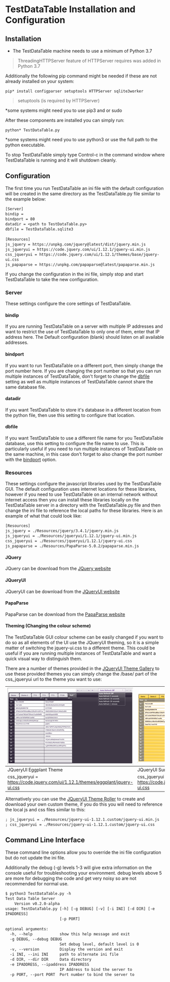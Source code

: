 # TestDataTable Installation and Configuration

## Installation

- The TestDataTable machine needs to use a minimum of Python 3.7
> ThreadingHTTPServer feature of HTTPServer requires was added in Python 3.7

Additionally the following pip command might be needed if these are not already installed on your system:
```
pip* install configparser setuptools HTTPServer sqlite3worker
```
> setuptools (is required by HTTPServer)

\*some systems might need you to use pip3 and or sudo

After these components are installed you can simply run:
```
python* TestDataTable.py
```
\*some systems might need you to use python3 or use the full path to the python executable.

To stop TestDataTable simply type Control-c in the command window where TestDataTable is running and it will shutdown cleanly.

## Configuration

The first time you run TestDataTable an ini file with the default configuration will be created in the same directory as the TestDataTable.py file similar to the example below:

```
[Server]
bindip =
bindport = 80
datadir = <path to TestDataTable.py>
dbfile = TestDataTable.sqlite3

[Resources]
js_jquery = https://unpkg.com/jquery@latest/dist/jquery.min.js
js_jqueryui = https://code.jquery.com/ui/1.12.1/jquery-ui.min.js
css_jqueryui = https://code.jquery.com/ui/1.12.1/themes/base/jquery-ui.css
js_papaparse = https://unpkg.com/papaparse@latest/papaparse.min.js

```

If you change the configuration in the ini file, simply stop and start TestDataTable to take the new configuration.

### Server

These settings configure the core settings of TestDataTable.

#### bindip

If you are running TestDataTable on a server with multiple IP addresses and want to restrict the use of TestDataTable to only one of them, enter that IP address here. The Default configuration (blank) should listen on all available addresses.

#### bindport

If you want to run TestDataTable on a different port, then simply change the port number here. If you are changing the port number so that you can run multiple instances of TestDataTable, don't forget to change the [dbfile](#dbfile) setting as well as multiple instances of TestDataTable cannot share the same database file.

#### datadir

If you want TestDataTable to store it's database in a different location from the python file, then use this setting to configure that location.

#### dbfile

If you want TestDataTable to use a different file name for you TestDataTable database, use this setting to configure the file name to use. This is particularly useful if you need to run multiple instances of TestDataTable on the same machine, in this case don't forget to also change the port number with the [bindport](#bindport) option.

### Resources

These settings configure the javascript libraries used by the TestDataTable GUI. The default configuration uses internet locations for these libraries, however if you need to use TestDataTable on an internal network without internet access then you can install these libraries locally on the TestDataTable server in a directory with the TestDataTable.py file and then change the ini file to reference the local paths for these libraries. Here is an example of what that could look like:

```
[Resources]
js_jquery = ./Resources/jquery/3.4.1/jquery.min.js
js_jqueryui = ./Resources/jqueryui/1.12.1/jquery-ui.min.js
css_jqueryui = ./Resources/jqueryui/1.12.1/jquery-ui.css
js_papaparse = ./Resources/PapaParse-5.0.2/papaparse.min.js
```

#### JQuery
JQuery can be download from the [JQuery website](https://jquery.com/)

#### JQueryUI
JQueryUI can be download from the [JQueryUI website](https://jqueryui.com/)

#### PapaParse
PapaParse can be download from the [PapaParse website](https://www.papaparse.com/)

#### Theming (Changing the colour scheme)

The TestDataTable GUI colour scheme can be easily changed if you want to do so as all elements of the UI use the JQueryUI theming, so it is a simple matter of switching the jquery-ui.css to a different theme. This could be useful if you are running multiple instances of TestDataTable and want a quick visual way to distinguish them.

There are a number of themes provided in the [JQueryUI Theme Gallery](https://jqueryui.com/themeroller/#themeGallery) to use these provided themes you can simply change the /base/ part of the css_jqueryui url to the theme you want to use:

|![Egplant](Images/v0.2.0-MainPageThemeEggplant.png)|![Egplant](Images/v0.2.0-MainPageThemeSunny.png)|
|---|---|
|JQueryUI Eggplant Theme|JQueryUI Sunny Theme|
| css_jqueryui = https://code.jquery.com/ui/1.12.1/themes/eggplant/jquery-ui.css | css_jqueryui = https://code.jquery.com/ui/1.12.1/themes/sunny/jquery-ui.css |

Alternatively you can use the [JQueryUI Theme Roller](https://jqueryui.com/themeroller/) to create and download your own custom theme, if you do this you will need to reference the local js and css files similar to this:

```
; js_jqueryui = ./Resources/jquery-ui-1.12.1.custom/jquery-ui.min.js
; css_jqueryui = ./Resources/jquery-ui-1.12.1.custom/jquery-ui.css
```


## Command Line Interface

These command line options allow you to override the ini file configuration but do not update the ini file.

Additionally the debug (-g) levels 1-3 will give extra information on the console useful for troubleshooting your environment. debug levels above 5 are more for debugging the code and get very noisy so are not recommended for normal use.

```
$ python3 TestDataTable.py -h
Test Data Table Server
	Version v0.2.0-alpha
usage: TestDataTable.py [-h] [-g DEBUG] [-v] [-i INI] [-d DIR] [-e IPADDRESS]
                        [-p PORT]

optional arguments:
  -h, --help            show this help message and exit
  -g DEBUG, --debug DEBUG
                        Set debug level, default level is 0
  -v, --version         Display the version and exit
  -i INI, --ini INI     path to alternate ini file
  -d DIR, --dir DIR     Data directory
  -e IPADDRESS, --ipaddress IPADDRESS
                        IP Address to bind the server to
  -p PORT, --port PORT  Port number to bind the server to
```
